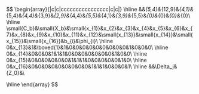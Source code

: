 $$
\begin{array}{|c|c|cccccccccccccccc|c|c|}
\hline
&&_{5,4}&_{12,9}&_{4,1}&_{5,4}&_{4,4}&_{3,9}&_{2,9}&_{4,4}&_{5,5}&_{4,1}&_{3,9}&_{5,5}&_{0}&_{0}&_{0}&_{0}\\
\hline
\small{C_b}&\small{X_b}&\small{x_{1}}&x_{2}&x_{3}&x_{4}&x_{5}&x_{6}&x_{7}&x_{8}&x_{9}&x_{10}&x_{11}&x_{12}&\small{x_{13}}&\small{x_{14}}&\small{x_{15}}&\small{x_{16}}&b_{i}&\phi_{i}\\
\hline
0&x_{13}&1&\boxed{1}&1&0&0&0&0&0&0&0&0&0&1&0&0&0\\
\hline
0&x_{14}&0&0&0&1&1&1&0&0&0&0&0&0&0&1&0&0\\
\hline
0&x_{15}&0&0&0&0&0&0&1&1&1&0&0&0&0&0&1&0\\
\hline
0&x_{16}&0&0&0&0&0&0&0&0&0&1&1&1&0&0&0&1\\
\hline
&&\Delta_j&{Z_0}&\\

\hline
\end{array}
$$